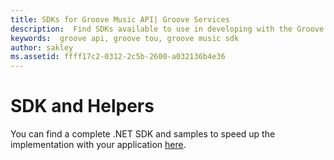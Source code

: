 ```yaml
---
title: SDKs for Groove Music API| Groove Services
description:  Find SDKs available to use in developing with the Groove Music API.
keywords:  groove api, groove tou, groove music sdk
author: sakley
ms.assetid: ffff17c2-0312-2c5b-2600-a032136b4e36
---
```


# SDK and Helpers

You can find a complete .NET SDK and samples to speed up the implementation with your application [here](https://github.com/Microsoft/groove-api-sdk-csharp).
